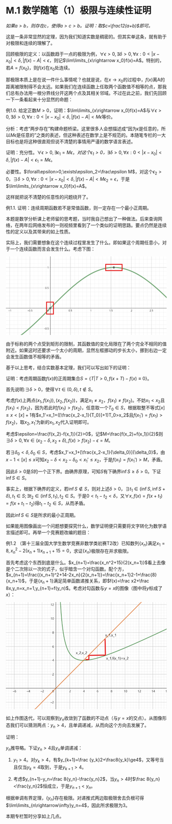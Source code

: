 # M.1 数学随笔（1）极限与连续性证明

*如果$a>b$，则存在$c$，使得$a>c>b$。证明：取$c=\frac12(a+b)$即可。*

这是一条非常显然的定理，因为我们知道实数是稠密的。但其实单这条，就有助于对极限和连续的理解了。

回顾极限的定义：以函数趋于一点的极限为例，$\forall \epsilon>0, \exists\delta > 0,\forall x:0<|x-x_0|<\delta, |f(x)-A|<\epsilon$，则记$\lim\limits_{x\rightarrow x_0}f(x)=A$。特别的，若$A=f(x_0)$，则$f(x)$在$x_0$处连续。

那极限本质上是在说一件什么事情呢？也就是说，在$x\rightarrow x_0$的过程中，$f(x)$离A的距离被限制得不会太远。如果我们在连续函数上任取两个函数值不相等的点，那我们总有办法用一根分界线分开这两个点及其相关邻域。不过在此之前，我们先回顾一下一条看起来十分显然的命题：

例1.0. 给定正数$M>0$，证明：$\lim\limits_{x\rightarrow x_0}f(x)=A$与$\forall \epsilon>0, \exists\delta > 0,\forall x:0<|x-x_0|<\delta, |f(x)-A|<M\epsilon$等价。

分析：考虑“两步存在”构建命题桥梁。这里很多人会想描述成“因为$\epsilon$是任意的，所以$M\epsilon$是任意的”之类的表述，但这种表述在数学上是不规范的。本随笔专栏的一大目标也是将这种很直观但说不清楚的事情用严谨的数学语言表述。

证明：充分性。$\forall\epsilon>0,\exists\epsilon_1=M\epsilon$，*对这个$\epsilon_1>0$，*$\exists\delta>0,\forall x:0<|x-x_0|<\delta, |f(x)-A|<\epsilon_1=M\epsilon$。

必要性。$\forall\epsilon>0,\exists\epsilon_2=\frac\epsilon M$，对这个$\epsilon_2>0，\exists\delta>0,\forall x:0<|x-x_0|<\delta, |f(x)-A|<M\epsilon_2=\epsilon$，于是$\lim\limits_{x\rightarrow x_0}f(x)=A$。

这样就把说不清楚的任意性的问题绕开了。

例1.1. 证明：连续周期函数若不是常值函数，则一定存在一个最小正周期。

本题是数学分析课上老师留的思考题，当时我自己想出了一种做法。后来查询网络，在两年后网络发布的一则视频里看到了一个类似的证明思路。要点仍然是连续性的定义以及其带来的如上性质。

实际上，我们需要想象在这个连续过程里发生了什么。即如果这个周期任意小，对于一个连续函数而言会发生什么。考虑下图：

![](./figs/M-1-1.png)

由于标称的两个点受到矩形的限制，其函数值的变化局限在了两个完全不相同的值附近。如果这时还要求一个太小的周期，显然左框挪动的步长太小，挪到右边一定会发生函数值不相等的矛盾。

基于以上思考，结合实数基本定理，我们可以写出如下的证明：

证明：考虑周期函数$f(x)$的正周期集合$S=\{T|T>0,f(x+T)-f(x)\equiv0\}$。

首先说明:$\exists\delta>0$，使得$\forall t\in (0,\delta),t\notin S$。

考虑$f(x)$上两点$(x_1,f(x_1)),(x_2,f(x_2))$，满足$x_1\neq x_2$，$f(x_1)\neq f(x_2)$。不妨$x_1<x_2$且$f(x_1)<f(x_2)$，因为若此时$f(x_1)>f(x_2)$，任意取一个$T_0\in S$，根据取整不等式$[x]\le x<[x]+1$有$x_1'=x_1+([\frac{x_2-x_1}{T_0}]+1)T_0>x_2$且$f(x_1')=f(x_1)>f(x_2)$，取$x_2,x_1'$为新的$x_1,x_2$代入证明即可。

考虑$\epsilon=\frac{f(x_2)-f(x_1)}{2}>0$，记$M=\frac{f(x_2)+f(x_1)}{2}$则$\exists\delta>0,\forall x\in(x_2-\delta,x_2+\delta),f(x)>f(x_2)-\epsilon=M$。

若$\exists \delta_0<\delta,\delta_0\in S$，考虑$x_1'=x_1+[\frac{x_2-x_1}{\delta_0}]{\delta_0}$，由$x-1<[x]\le x$可知$x_2-\delta<x_2-\delta_0<x_1'\le x_2$，于是$f(x_1)=f(x_1')>M$，矛盾。

因此$\delta>0$是$S$的一个正下界。由确界原理，可知$S$有下确界$\inf S\ge \delta>0$。下证$\inf S\in S$。

事实上，根据下确界的定义，若$\inf S\notin S$，则对上述$\delta>0$，$\exists t_1\in(\inf S,\inf S+\delta),t_1\in S; \exists t_2\in(\inf S,t_1), t_2\in S$。于是$0<t_1-t_2<\delta$，又$\forall x,f(x)=f(x+t_1)=f(x+t_1-t_2)$得$t_1-t_2\in S$，从而矛盾。

因此$\inf S\in S$是所求的最小正周期。

如果能用图像画出一个问题想要探究什么，数学证明便只需要将文字转化为数学语言描述即可。再举一个竞赛题改编的题目：

例1.2 （第十三届全国大学生数学竞赛非数学类初赛T2改）已知数列$\{x_n\}$满足$x_1=8, x_n^2-2(x_n+1)x_{n+1}+15=0$，求证$\{x_n\}$极限存在并求极限。

首先考虑这个东西到底是什么。$x_{n+1}=\frac{x_n^2+15}{2(x_n+1)}$看上去像是个二次除以一次的式子，似乎暗含一个对勾函数。配个方，$x_{n+1}=\frac{(x_n+1)^2+14-2x_n}{2(x_n+1)}=\frac{x_n+1}2-1+\frac{8}{x_n+1}$，于是$\{x_n+1\}$满足简单函数递推关系，即$f(x)=\frac x2+\frac 8x,y_n=x_n+1,y_{n+1}=f(y_n)$。考虑对勾函数与$y=x$的图像（图中将$y$标成了$x$）：

![](./figs/M-1-2.png)

如上作图迭代，可以观察到$y_n$收敛到了函数的不动点（与$y=x$的交点）。从图像形态我们可以猜测两点：$y_n>4$，且单调递减，从而向这个方向去发展了。

证明：

$y_n$推导略。下证$y_n>4$且$y_n$单调递减：

1. $y_1>4$。对$y_k>4$，有$y_{k+1}=\frac {y_k}2+\frac8{y_k}\ge4$，又等号当且仅当$y_k=4$取到，于是$y_{k+1}>4$。

2. 考虑$y_{n+1}-y_n=\frac 8{y_n}-\frac{y_n}2$，当$y_n>4$时$\frac 8{y_n}<\frac{y_n}2$恒成立，于是$y_{n+1}<y_n$。

根据单调有界定理，$\{y_n\}$存在极限。对递推式两边取极限舍去负根可得$\lim\limits_{n\rightarrow\infty}y_n=4$，因此所求极限为$3$。

本期专栏暂时分享如上几点。

